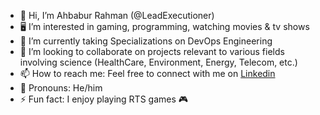 - 👋 Hi, I’m Ahbabur Rahman (@LeadExecutioner)
- :desktop_computer: I’m interested in gaming, programming, watching movies & tv shows
- :notebook: I’m currently taking Specializations on DevOps Engineering
- :briefcase: I’m looking to collaborate on projects relevant to various fields involving science (HealthCare, Environment, Energy, Telecom, etc.)
- 📫 How to reach me: Feel free to connect with me on [Linkedin](https://www.linkedin.com/in/ahbabur-rahman-49a3b3230/)
- 💬 Pronouns: He/him
- ⚡ Fun fact: I enjoy playing RTS games :video_game:

<!---
LeadExecutioner/LeadExecutioner is a ✨ special ✨ repository because its `README.md` (this file) appears on your GitHub profile.
You can click the Preview link to take a look at your changes.
--->

